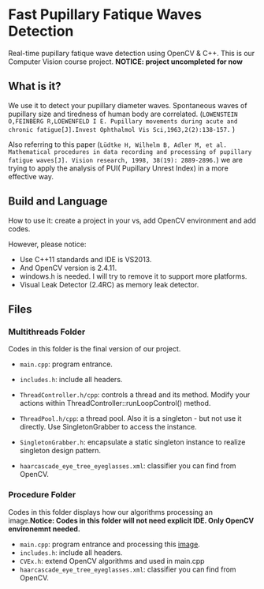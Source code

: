 # Fast Pupillary Fatique Waves Detection
Real-time pupillary fatique wave detection using OpenCV &amp; C++. This is our Computer Vision course project. **NOTICE: project uncompleted for now**

## What is it?
We use it to detect your pupillary diameter waves. Spontaneous waves of pupillary size and tiredness of human body are correlated. (`LOWENSTEIN O,FEINBERG R,LOEWENFELD I E. Pupillary movements during acute and chronic fatigue[J].Invest Ophthalmol Vis Sci,1963,2(2):138-157.`  )

Also referring to this paper (`Lüdtke H, Wilhelm B, Adler M, et al. Mathematical procedures in data recording and processing of pupillary fatigue waves[J]. Vision research, 1998, 38(19): 2889-2896.`) we are trying to apply the analysis of PUI( Pupillary Unrest Index) in a more effective way.

## Build and Language
How to use it: create a project in your vs, add OpenCV environment and add codes.

However, please notice:

* Use C++11 standards and IDE is VS2013.
* And OpenCV version is 2.4.11.
* windows.h is needed. I will try to remove it to support more platforms.
* Visual Leak Detector (2.4RC) as memory leak detector.

## Files

### Multithreads Folder
Codes in this folder is the final version of our project.

* `main.cpp`: program entrance.
* `includes.h`: include all headers.
* `ThreadController.h/cpp`: controls a thread and its method. Modify your actions within ThreadController::runLoopControl() method.
* `ThreadPool.h/cpp`: a thread pool. Also it is a singleton - but not use it directly. Use SingletonGrabber to access the instance.

* `SingletonGrabber.h`: encapsulate a static singleton instance to realize singleton design pattern.
* `haarcascade_eye_tree_eyeglasses.xml`: classifier you can find from OpenCV.

### Procedure Folder
Codes in this folder displays how our algorithms processing an image.**Notice: Codes in this folder will not need explicit IDE. Only OpenCV environemnt needed.**

* `main.cpp`: program entrance and processing this [image](http://www.nipic.com/show/1/11/fe8b096e1238b796.html).
* `includes.h`: include all headers.
* `CVEx.h`: extend OpenCV algorithms and used in main.cpp
* `haarcascade_eye_tree_eyeglasses.xml`: classifier you can find from OpenCV.
